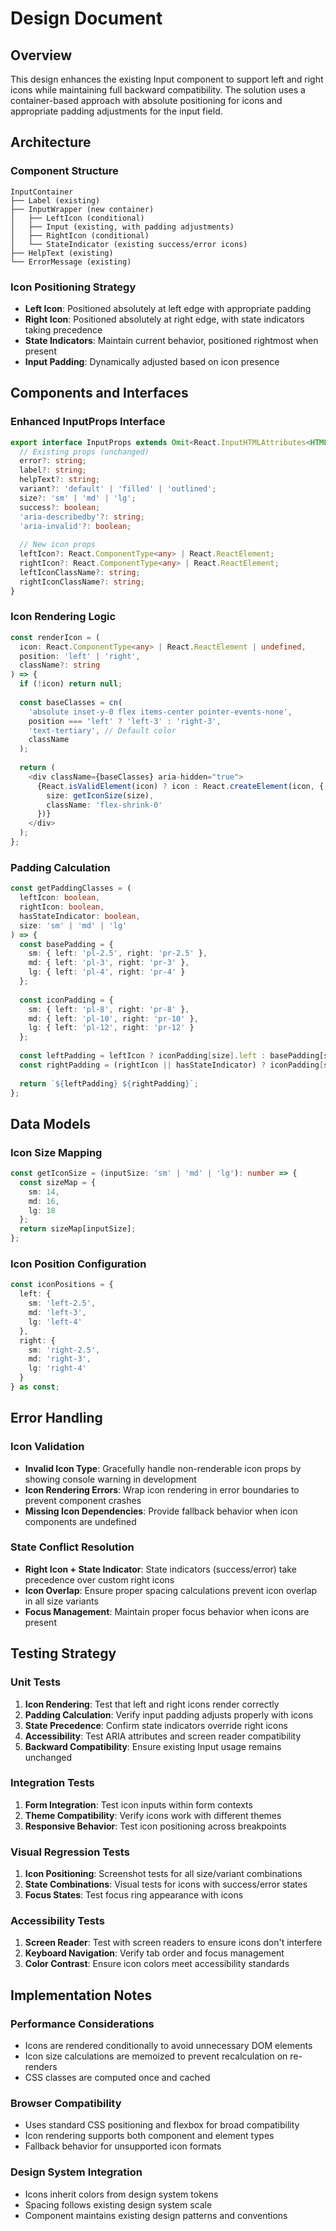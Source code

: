 # Design Document

## Overview

This design enhances the existing Input component to support left and right icons while maintaining full backward compatibility. The solution uses a container-based approach with absolute positioning for icons and appropriate padding adjustments for the input field.

## Architecture

### Component Structure
```
InputContainer
├── Label (existing)
├── InputWrapper (new container)
│   ├── LeftIcon (conditional)
│   ├── Input (existing, with padding adjustments)
│   ├── RightIcon (conditional)
│   └── StateIndicator (existing success/error icons)
├── HelpText (existing)
└── ErrorMessage (existing)
```

### Icon Positioning Strategy
- **Left Icon**: Positioned absolutely at left edge with appropriate padding
- **Right Icon**: Positioned absolutely at right edge, with state indicators taking precedence
- **State Indicators**: Maintain current behavior, positioned rightmost when present
- **Input Padding**: Dynamically adjusted based on icon presence

## Components and Interfaces

### Enhanced InputProps Interface
```typescript
export interface InputProps extends Omit<React.InputHTMLAttributes<HTMLInputElement>, 'size'> {
  // Existing props (unchanged)
  error?: string;
  label?: string;
  helpText?: string;
  variant?: 'default' | 'filled' | 'outlined';
  size?: 'sm' | 'md' | 'lg';
  success?: boolean;
  'aria-describedby'?: string;
  'aria-invalid'?: boolean;
  
  // New icon props
  leftIcon?: React.ComponentType<any> | React.ReactElement;
  rightIcon?: React.ComponentType<any> | React.ReactElement;
  leftIconClassName?: string;
  rightIconClassName?: string;
}
```

### Icon Rendering Logic
```typescript
const renderIcon = (
  icon: React.ComponentType<any> | React.ReactElement | undefined,
  position: 'left' | 'right',
  className?: string
) => {
  if (!icon) return null;
  
  const baseClasses = cn(
    'absolute inset-y-0 flex items-center pointer-events-none',
    position === 'left' ? 'left-3' : 'right-3',
    'text-tertiary', // Default color
    className
  );
  
  return (
    <div className={baseClasses} aria-hidden="true">
      {React.isValidElement(icon) ? icon : React.createElement(icon, { 
        size: getIconSize(size),
        className: 'flex-shrink-0'
      })}
    </div>
  );
};
```

### Padding Calculation
```typescript
const getPaddingClasses = (
  leftIcon: boolean, 
  rightIcon: boolean, 
  hasStateIndicator: boolean,
  size: 'sm' | 'md' | 'lg'
) => {
  const basePadding = {
    sm: { left: 'pl-2.5', right: 'pr-2.5' },
    md: { left: 'pl-3', right: 'pr-3' },
    lg: { left: 'pl-4', right: 'pr-4' }
  };
  
  const iconPadding = {
    sm: { left: 'pl-8', right: 'pr-8' },
    md: { left: 'pl-10', right: 'pr-10' },
    lg: { left: 'pl-12', right: 'pr-12' }
  };
  
  const leftPadding = leftIcon ? iconPadding[size].left : basePadding[size].left;
  const rightPadding = (rightIcon || hasStateIndicator) ? iconPadding[size].right : basePadding[size].right;
  
  return `${leftPadding} ${rightPadding}`;
};
```

## Data Models

### Icon Size Mapping
```typescript
const getIconSize = (inputSize: 'sm' | 'md' | 'lg'): number => {
  const sizeMap = {
    sm: 14,
    md: 16,
    lg: 18
  };
  return sizeMap[inputSize];
};
```

### Icon Position Configuration
```typescript
const iconPositions = {
  left: {
    sm: 'left-2.5',
    md: 'left-3',
    lg: 'left-4'
  },
  right: {
    sm: 'right-2.5',
    md: 'right-3', 
    lg: 'right-4'
  }
} as const;
```

## Error Handling

### Icon Validation
- **Invalid Icon Type**: Gracefully handle non-renderable icon props by showing console warning in development
- **Icon Rendering Errors**: Wrap icon rendering in error boundaries to prevent component crashes
- **Missing Icon Dependencies**: Provide fallback behavior when icon components are undefined

### State Conflict Resolution
- **Right Icon + State Indicator**: State indicators (success/error) take precedence over custom right icons
- **Icon Overlap**: Ensure proper spacing calculations prevent icon overlap in all size variants
- **Focus Management**: Maintain proper focus behavior when icons are present

## Testing Strategy

### Unit Tests
1. **Icon Rendering**: Test that left and right icons render correctly
2. **Padding Calculation**: Verify input padding adjusts properly with icons
3. **State Precedence**: Confirm state indicators override right icons
4. **Accessibility**: Test ARIA attributes and screen reader compatibility
5. **Backward Compatibility**: Ensure existing Input usage remains unchanged

### Integration Tests
1. **Form Integration**: Test icon inputs within form contexts
2. **Theme Compatibility**: Verify icons work with different themes
3. **Responsive Behavior**: Test icon positioning across breakpoints

### Visual Regression Tests
1. **Icon Positioning**: Screenshot tests for all size/variant combinations
2. **State Combinations**: Visual tests for icons with success/error states
3. **Focus States**: Test focus ring appearance with icons

### Accessibility Tests
1. **Screen Reader**: Test with screen readers to ensure icons don't interfere
2. **Keyboard Navigation**: Verify tab order and focus management
3. **Color Contrast**: Ensure icon colors meet accessibility standards

## Implementation Notes

### Performance Considerations
- Icons are rendered conditionally to avoid unnecessary DOM elements
- Icon size calculations are memoized to prevent recalculation on re-renders
- CSS classes are computed once and cached

### Browser Compatibility
- Uses standard CSS positioning and flexbox for broad compatibility
- Icon rendering supports both component and element types
- Fallback behavior for unsupported icon formats

### Design System Integration
- Icons inherit colors from design system tokens
- Spacing follows existing design system scale
- Component maintains existing design patterns and conventions